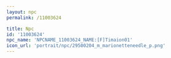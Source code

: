 ```yaml
---
layout: npc
permalink: /11003624

title: Npc
id: '11003624'
npc_name: 'NPCNAME_11003624_NAME:[F]Timaion01'
icon_url: 'portrait/npc/29500204_m_marionetteneedle_p.png'
---
```

